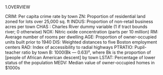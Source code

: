 1.OVERVIEW

CRIM: Per capita crime rate by town
ZN: Proportion of residential land zoned for lots over 25,000 sq. ft
INDUS: Proportion of non-retail business acres per town
CHAS : Charles River dummy variable (1 if tract bounds river; 0 otherwise)
NOX: Nitric oxide concentration (parts per 10 million)
RM: Average number of rooms per dwelling
AGE: Proportion of owner-occupied units built prior to 1940
DIS: Weighted distances to five Boston employment centers
RAD: Index of accessibility to radial highways
PTRATIO: Pupil-teacher ratio by town
B: 1000(Bk — 0.63)², where Bk is the proportion of [people of African American descent] by town
LSTAT: Percentage of lower status of the population
MEDV: Median value of owner-occupied homes in $1000s
